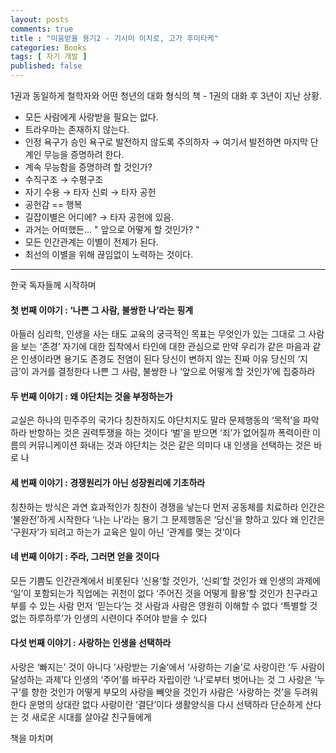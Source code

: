```yaml
---
layout: posts
comments: true
title : "미움받을 용기2 - 기시미 이치로, 고가 후미타케"
categories: Books
tags: [ 자기 개발 ]
published: false
---
```


1권과 동일하게 철학자와 어떤 청년의 대화 형식의 책 - 1권의 대화 후 3년이 지난 상황.

- 모든 사람에게 사랑받을 필요는 없다.
- 트라우마는 존재하지 않는다.
- 인정 욕구가 승인 욕구로 발전하지 않도록 주의하자 → 여기서 발전하면 마지막 단계인 무능을 증명하려 한다.
- 계속 무능함을 증명하려 할 것인가?
- 수직구조 → 수평구조 
- 자기 수용 → 타자 신뢰 → 타자 공헌
- 공헌감 == 행복 
- 길잡이별은 어디에? → 타자 공헌에 있음.
- 과거는 어떠했든... " 앞으로 어떻게 할 것인가? "
- 모든 인간관계는 이별이 전제가 된다.
- 최선의 이별을 위해 끊임없이 노력하는 것이다.

---

한국 독자들께
시작하며

#### 첫 번째 이야기 : ‘나쁜 그 사람, 불쌍한 나’라는 핑계
아들러 심리학, 인생을 사는 태도
교육의 궁극적인 목표는 무엇인가
있는 그대로 그 사람을 보는 ‘존경’
자기에 대한 집착에서 타인에 대한 관심으로
만약 우리가 같은 마음과 같은 인생이라면
용기도 존경도 전염이 된다
당신이 변하지 않는 진짜 이유
당신의 ‘지금’이 과거를 결정한다
나쁜 그 사람, 불쌍한 나
‘앞으로 어떻게 할 것인가’에 집중하라

#### 두 번째 이야기 : 왜 야단치는 것을 부정하는가
교실은 하나의 민주주의 국가다
칭찬하지도 야단치지도 말라
문제행동의 ‘목적’을 파악하라
반항하는 것은 권력투쟁을 하는 것이다
‘벌’을 받으면 ‘죄’가 없어질까
폭력이란 이름의 커뮤니케이션
화내는 것과 야단치는 것은 같은 의미다
내 인생을 선택하는 것은 바로 나

#### 세 번째 이야기 : 경쟁원리가 아닌 성장원리에 기초하라
칭찬하는 방식은 과연 효과적인가
칭찬이 경쟁을 낳는다
먼저 공동체를 치료하라
인간은 ‘불완전’하게 시작한다
‘나는 나’라는 용기
그 문제행동은 ‘당신’을 향하고 있다
왜 인간은 ‘구원자’가 되려고 하는가
교육은 일이 아닌 ‘관계를 맺는 것’이다

#### 네 번째 이야기 : 주라, 그러면 얻을 것이다
모든 기쁨도 인간관계에서 비롯된다
‘신용’할 것인가, ‘신뢰’할 것인가
왜 인생의 과제에 ‘일’이 포함되는가
직업에는 귀천이 없다
‘주어진 것을 어떻게 활용’할 것인가
친구라고 부를 수 있는 사람
먼저 ‘믿는다’는 것
사람과 사람은 영원히 이해할 수 없다
‘특별할 것 없는 하루하루’가 인생의 시련이다
주어야 받을 수 있다

#### 다섯 번째 이야기 : 사랑하는 인생을 선택하라
사랑은 ‘빠지는’ 것이 아니다
‘사랑받는 기술’에서 ‘사랑하는 기술’로
사랑이란 ‘두 사람이 달성하는 과제’다
인생의 ‘주어’를 바꾸라
자립이란 ‘나’로부터 벗어나는 것
그 사랑은 ‘누구’를 향한 것인가
어떻게 부모의 사랑을 빼앗을 것인가
사람은 ‘사랑하는 것’을 두려워한다
운명의 상대란 없다
사랑이란 ‘결단’이다
생활양식을 다시 선택하라
단순하게 산다는 것
새로운 시대를 살아갈 친구들에게

책을 마치며